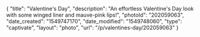 {
    "title": "Valentine's Day",
    "description": "An effortless Valentine's Day look with some winged liner and mauve-pink lips!",
    "photoId": "202059063",
    "date_created": "1549747170",
    "date_modified": "1549748060",
    "type": "captivate",
    "layout": "photo",
    "url": "\/p\/valentines-day\/202059063"
}
